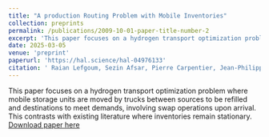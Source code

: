 ```yaml
---
title: "A production Routing Problem with Mobile Inventories"
collection: preprints
permalink: /publications/2009-10-01-paper-title-number-2
excerpt: 'This paper focuses on a hydrogen transport optimization problem where mobile storage units are moved by trucks between sources to be refilled and destinations to meet demands, involving swap operations upon arrival. This contrasts with existing literature where inventories remain stationary.'
date: 2025-03-05
venue: 'preprint'
paperurl: 'https://hal.science/hal-04976133'
citation: ' Raian Lefgoum, Sezin Afsar, Pierre Carpentier, Jean-Philippe Chancelier, & Michel de Lara. (2025). A production Routing Problem with Mobile Inventories'
---
```


This paper focuses on a hydrogen transport optimization problem where mobile storage units are moved by trucks between sources to be refilled and destinations to meet demands, involving swap operations upon arrival. This contrasts with existing literature where inventories remain stationary.
[Download paper here](https://hal.science/hal-04976133)

